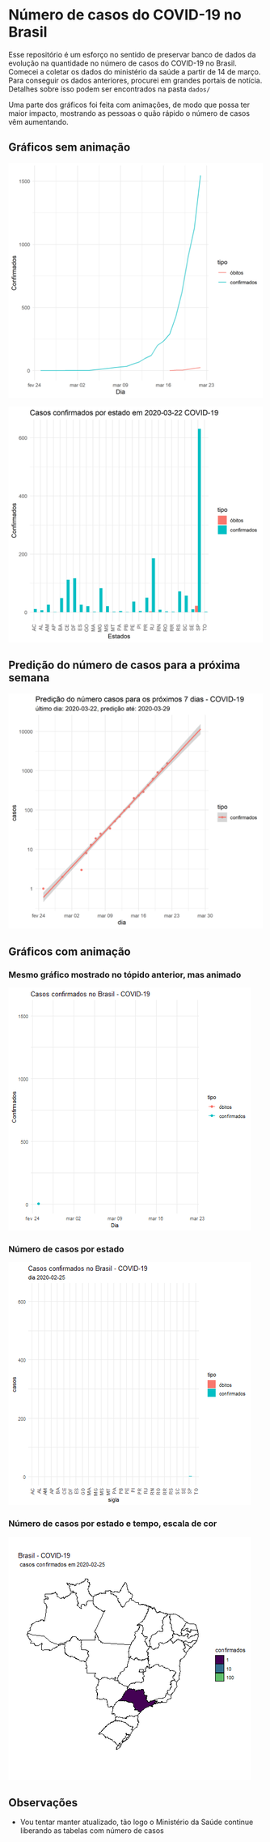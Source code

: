 # Número de casos do COVID-19 no Brasil

Esse repositório é um esforço no sentido de preservar banco de dados da
evolução na quantidade no número de casos do COVID-19 no Brasil. Comecei a
coletar os dados do ministério da saúde a partir de 14 de março. Para conseguir
os dados anteriores, procurei em grandes portais de notícia. Detalhes sobre
isso podem ser encontrados na pasta `dados/`

Uma parte dos gráficos foi feita com animações, de modo que possa ter maior
impacto, mostrando as pessoas o quão rápido o número de casos vêm aumentando.

## Gráficos sem animação

![](plots/brasil_linear.png)

![](plots/estados_barra.png)

## Predição do número de casos para a próxima semana

![](plots/brasil_predicao.png)

## Gráficos com animação

### Mesmo gráfico mostrado no tópido anterior, mas animado

![](animações/brasil_linear.gif)

### Número de casos por estado

![](animações/estados_barras.gif)


### Número de casos por estado e tempo, escala de cor
![](animações/brasil_mapa.gif)

## Observações
- Vou tentar manter atualizado, tão logo o Ministério da Saúde continue
  liberando as tabelas com número de casos
